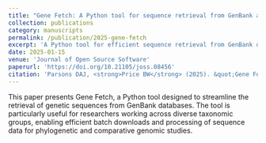 ```yaml
---
title: "Gene Fetch: A Python tool for sequence retrieval from GenBank across the tree of life"
collection: publications
category: manuscripts
permalink: /publication/2025-gene-fetch
excerpt: 'A Python tool for efficient sequence retrieval from GenBank databases across diverse taxa.'
date: 2025-01-15
venue: 'Journal of Open Source Software'
paperurl: 'https://doi.org/10.21105/joss.08456'
citation: 'Parsons DAJ, <strong>Price BW</strong> (2025). &quot;Gene Fetch: A Python tool for sequence retrieval from GenBank across the tree of life.&quot; <i>Journal of Open Source Software</i> 10:8456.'
---
```


This paper presents Gene Fetch, a Python tool designed to streamline the retrieval of genetic sequences from GenBank databases. The tool is particularly useful for researchers working across diverse taxonomic groups, enabling efficient batch downloads and processing of sequence data for phylogenetic and comparative genomic studies.
